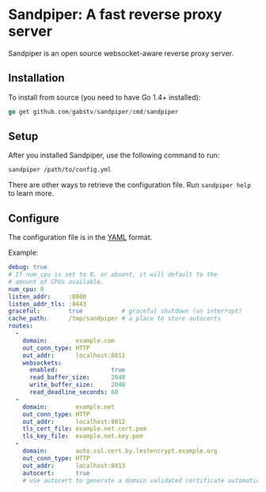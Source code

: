 Sandpiper: A fast reverse proxy server
======================================

Sandpiper is an open source websocket-aware reverse proxy server.

## Installation

To install from source (you need to have Go 1.4+ installed):

```go
go get github.com/gabstv/sandpiper/cmd/sandpiper
```

## Setup

After you installed Sandpiper, use the following command to run:

```bash
sandpiper /path/to/config.yml
```

There are other ways to retrieve the configuration file. Run `sandpiper help` to learn more.

## Configure

The configuration file is in the [YAML](http://yaml.org/) format.

Example:

```yaml
debug: true
# If num_cpu is set to 0, or absent, it will default to the
# amount of CPUs available.
num_cpu: 0
listen_addr:     :8080
listen_addr_tls: :8443
graceful:        true           # graceful shutdown (on interrupt)
cache_path:      /tmp/sandpiper # a place to store autocerts
routes:
  - 
    domain:        example.com
    out_conn_type: HTTP
    out_addr:      localhost:8011
    websockets:
      enabled:               true
      read_buffer_size:      2048
      write_buffer_size:     2048
      read_deadline_seconds: 60
  - 
    domain:        example.net
    out_conn_type: HTTP
    out_addr:      localhost:8012
    tls_cert_file: example.net.cert.pem
    tls_key_file:  example.net.key.pem
  - 
    domain:        auto.ssl.cert.by.lestencrypt.example.org
    out_conn_type: HTTP
    out_addr:      localhost:8013
    autocert:      true
    # use autocert to generate a domain validated certificate automatically via LetsEncrypt
```